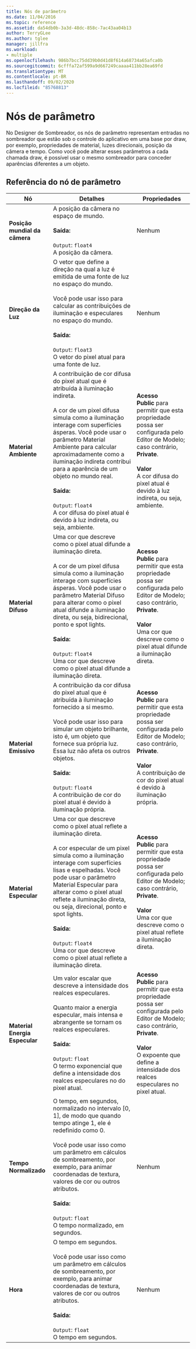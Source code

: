 ```yaml
---
title: Nós de parâmetro
ms.date: 11/04/2016
ms.topic: reference
ms.assetid: da54db0b-3a3d-48dc-858c-7ac43aa04b13
author: TerryGLee
ms.author: tglee
manager: jillfra
ms.workload:
- multiple
ms.openlocfilehash: 986b7bcc75dd39b0d41d8f614a68734a65afca0b
ms.sourcegitcommit: 6cfffa72af599a9d667249caaaa411bb28ea69fd
ms.translationtype: MT
ms.contentlocale: pt-BR
ms.lasthandoff: 09/02/2020
ms.locfileid: "85768813"
---
```

# <a name="parameter-nodes"></a>Nós de parâmetro

No Designer de Sombreador, os nós de parâmetro representam entradas no sombreador que estão sob o controle do aplicativo em uma base por draw, por exemplo, propriedades de material, luzes direcionais, posição da câmera e tempo. Como você pode alterar esses parâmetros a cada chamada draw, é possível usar o mesmo sombreador para conceder aparências diferentes a um objeto.

## <a name="parameter-node-reference"></a>Referência do nó de parâmetro

|Nó|Detalhes|Propriedades|
|----------|-------------|----------------|
|**Posição mundial da câmera**|A posição da câmera no espaço de mundo.<br /><br /> **Saída:**<br /><br /> `Output`: `float4`<br /> A posição da câmera.|Nenhum|
|**Direção da Luz**|O vetor que define a direção na qual a luz é emitida de uma fonte de luz no espaço do mundo.<br /><br /> Você pode usar isso para calcular as contribuições de iluminação e especulares no espaço do mundo.<br /><br /> **Saída:**<br /><br /> `Output`: `float3`<br /> O vetor do pixel atual para uma fonte de luz.|Nenhum|
|**Material Ambiente**|A contribuição de cor difusa do pixel atual que é atribuída à iluminação indireta.<br /><br /> A cor de um pixel difusa simula como a iluminação interage com superfícies ásperas. Você pode usar o parâmetro Material Ambiente para calcular aproximadamente como a iluminação indireta contribui para a aparência de um objeto no mundo real.<br /><br /> **Saída:**<br /><br /> `Output`: `float4`<br /> A cor difusa do pixel atual é devido à luz indireta, ou seja, ambiente.|**Acesso**<br /> **Public** para permitir que esta propriedade possa ser configurada pelo Editor de Modelo; caso contrário, **Private**.<br /><br /> **Valor**<br /> A cor difusa do pixel atual é devido à luz indireta, ou seja, ambiente.|
|**Material Difuso**|Uma cor que descreve como o pixel atual difunde a iluminação direta.<br /><br /> A cor de um pixel difusa simula como a iluminação interage com superfícies ásperas. Você pode usar o parâmetro Material Difuso para alterar como o pixel atual difunde a iluminação direta, ou seja, bidirecional, ponto e spot lights.<br /><br /> **Saída:**<br /><br /> `Output`: `float4`<br /> Uma cor que descreve como o pixel atual difunde a iluminação direta.|**Acesso**<br /> **Public** para permitir que esta propriedade possa ser configurada pelo Editor de Modelo; caso contrário, **Private**.<br /><br /> **Valor**<br /> Uma cor que descreve como o pixel atual difunde a iluminação direta.|
|**Material Emissivo**|A contribuição da cor difusa do pixel atual que é atribuída à iluminação fornecido a si mesmo.<br /><br /> Você pode usar isso para simular um objeto brilhante, isto é, um objeto que fornece sua própria luz. Essa luz não afeta os outros objetos.<br /><br /> **Saída:**<br /><br /> `Output`: `float4`<br /> A contribuição de cor do pixel atual é devido à iluminação própria.|**Acesso**<br /> **Public** para permitir que esta propriedade possa ser configurada pelo Editor de Modelo; caso contrário, **Private**.<br /><br /> **Valor**<br /> A contribuição de cor do pixel atual é devido à iluminação própria.|
|**Material Especular**|Uma cor que descreve como o pixel atual reflete a iluminação direta.<br /><br /> A cor especular de um pixel simula como a iluminação interage com superfícies lisas e espelhadas. Você pode usar o parâmetro Material Especular para alterar como o pixel atual reflete a iluminação direta, ou seja, direcional, ponto e spot lights.<br /><br /> **Saída:**<br /><br /> `Output`: `float4`<br /> Uma cor que descreve como o pixel atual reflete a iluminação direta.|**Acesso**<br /> **Public** para permitir que esta propriedade possa ser configurada pelo Editor de Modelo; caso contrário, **Private**.<br /><br /> **Valor**<br /> Uma cor que descreve como o pixel atual reflete a iluminação direta.|
|**Material Energia Especular**|Um valor escalar que descreve a intensidade dos realces especulares.<br /><br /> Quanto maior a energia especular, mais intensa e abrangente se tornam os realces especulares.<br /><br /> **Saída:**<br /><br /> `Output`: `float`<br /> O termo exponencial que define a intensidade dos realces especulares no do pixel atual.|**Acesso**<br /> **Public** para permitir que esta propriedade possa ser configurada pelo Editor de Modelo; caso contrário, **Private**.<br /><br /> **Valor**<br /> O expoente que define a intensidade dos realces especulares no pixel atual.|
|**Tempo Normalizado**|O tempo, em segundos, normalizado no intervalo [0, 1], de modo que quando tempo atinge 1, ele é redefinido como 0.<br /><br /> Você pode usar isso como um parâmetro em cálculos de sombreamento, por exemplo, para animar coordenadas de textura, valores de cor ou outros atributos.<br /><br /> **Saída:**<br /><br /> `Output`: `float`<br /> O tempo normalizado, em segundos.|Nenhum|
|**Hora**|O tempo em segundos.<br /><br /> Você pode usar isso como um parâmetro em cálculos de sombreamento, por exemplo, para animar coordenadas de textura, valores de cor ou outros atributos.<br /><br /> **Saída:**<br /><br /> `Output`: `float`<br /> O tempo em segundos.|Nenhum|